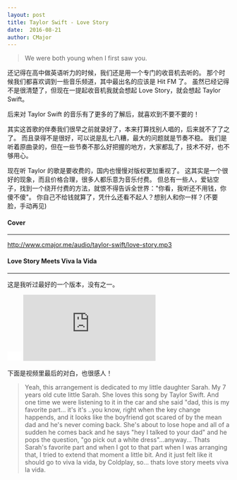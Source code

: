 ```yaml
---
layout: post
title: Taylor Swift - Love Story
date:  2016-08-21
author: CMajor
---
```


> We were both young when I first saw you.

还记得在高中做英语听力的时候，我们还是用一个专门的收音机去听的。
那个时候我们都喜欢调到一些音乐频道，其中最出名的应该是 Hit FM 了。
虽然已经记得不是很清楚了，但现在一提起收音机我就会想起 Love Story，就会想起 Taylor Swift。

后来对 Taylor Swift 的音乐有了更多的了解后，就喜欢到不要不要的！

其实这首歌的伴奏我们很早之前就录好了，本来打算找别人唱的，后来就不了了之了。
而且录得不是很好，可以说是乱七八糟，最大的问题就是节奏不稳。
我们是听着原曲录的，但在一些节奏不那么好把握的地方，大家都乱了，技术不好，也不够用心。

现在听 Taylor 的歌是要收费的，国内也慢慢对版权更加重视了。
这其实是一个很好的现象，而且价格合理，很多人都乐意为音乐付费。
但总有一些人，爱钻空子，找到一个绕开付费的方法，就恨不得告诉全世界："你看，我听还不用钱，你傻不傻"。
你自己不给钱就算了，凭什么还看不起人？想别人和你一样？(不要脸，手动再见)

#### Cover
----------

<a href="http://www.cmajor.me/audio/taylor-swift/love-story.mp3" target="_blank">http://www.cmajor.me/audio/taylor-swift/love-story.mp3</a>

#### Love Story Meets Viva la Vida
----------------------------------

这是我听过最好的一个版本，没有之一。

<div class="wrap">
    <img class="ratio" src="/img/16x11.png"/>
    <iframe src="http://player.youku.com/embed/XMzM0MDY0NDgw" frameborder="0" allowfullscreen></iframe>
</div>

下面是视频里最后的对白，也很感人！

> Yeah, this arrangement is dedicated to my little daughter Sarah.
> My 7 years old cute little Sarah. She loves this song by Taylor Swift.
> And one time we were listening to it in the car and she said
> "dad, this is my favorite part... it's it's ..you know,
> right when the key change happends,
> and it looks like the boyfriend got scared of by the mean dad and he's never coming back.
> She's about to lose hope and all of a sudden he comes back and
> he says "hey I talked to your dad" and he pops the question,
> "go pick out a white dress"...anyway...
> Thats Sarah's favorite part and when I got to that part
> when I was arranging that, I tried to extend that moment a little bit.
> And it just felt like it should go to viva la vida,
> by Coldplay, so... thats love story meets viva la vida.

